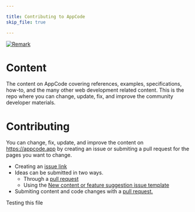 ```yaml
---

title: Contributing to AppCode
skip_file: true

---
```


[![Remark](https://github.com/Expoverse/content/actions/workflows/remark.yml/badge.svg)](https://github.com/Expoverse/content/actions/workflows/remark.yml)

# Content
The content on AppCode covering references, examples, specifications, how-to, and the many other web development related content. This is the repo where you can change, update, fix, and improve the community developer materials.

# Contributing

You can change, fix, update, and improve the content on https://appcode.app by creating an issue or submiting a pull request for the pages you want to change. 

- Creating an [issue link](https://github.com/Expoverse/content/issues/new?assignees=&labels=&template=content-bug.yml)
- Ideas can be submitted in two ways.
  - Through a [pull request](https://github.com/Expoverse/content/pulls)
  - Using the [New content or feature suggestion issue template](https://github.com/Expoverse/content/issues/new?assignees=&labels=proposal&template=content-or-feature-suggestion.yml&title=Enter+your+proposal+here)
- Submiting content and code changes with a [pull request.](https://github.com/Expoverse/content/pulls) 

Testing this file
